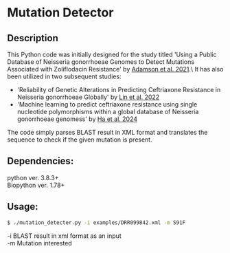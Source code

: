 # Mutation Detector

## Description

This Python code was initially designed for the study titled 'Using a Public Database of Neisseria gonorrhoeae Genomes to Detect Mutations Associated with Zoliflodacin Resistance' by [Adamson et al. 2021](https://doi.org/10.1093/jac/dkab262).\ 
It has also been utilized in two subsequent studies:

* 'Reliability of Genetic Alterations in Predicting Ceftriaxone Resistance in Neisseria gonorrhoeae Globally' by [Lin et al. 2022](https://doi.org/10.1128/spectrum.02065-21)
* 'Machine learning to predict ceftriaxone resistance using single nucleotide polymorphisms within a global database of Neisseria gonorrhoeae genomess' by [Ha et al. 2024](https://doi.org/10.1128/spectrum.01703-23)

The code simply parses BLAST result in XML format and translates the sequence to check if the given mutation is present.

## Dependencies:

python ver. 3.8.3+\
Biopython ver. 1.78+

## Usage:

```bash
$ ./mutation_detecter.py -i examples/DRR099842.xml -m S91F
```

-i BLAST result in xml format as an input \
-m Mutation interested
